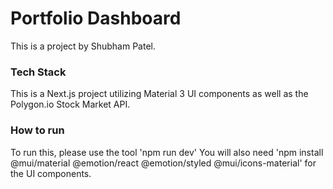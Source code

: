 # Portfolio Dashboard
This is a project by Shubham Patel.

### Tech Stack
This is a Next.js project utilizing Material 3 UI components as well as the Polygon.io Stock Market API.

### How to run
To run this, please use the tool 'npm run dev'
You will also need 'npm install @mui/material @emotion/react @emotion/styled @mui/icons-material' for the UI components.
